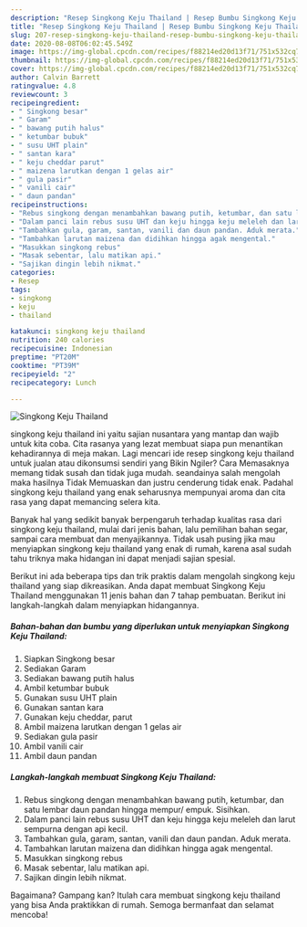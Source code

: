 ```yaml
---
description: "Resep Singkong Keju Thailand | Resep Bumbu Singkong Keju Thailand Yang Paling Enak"
title: "Resep Singkong Keju Thailand | Resep Bumbu Singkong Keju Thailand Yang Paling Enak"
slug: 207-resep-singkong-keju-thailand-resep-bumbu-singkong-keju-thailand-yang-paling-enak
date: 2020-08-08T06:02:45.549Z
image: https://img-global.cpcdn.com/recipes/f88214ed20d13f71/751x532cq70/singkong-keju-thailand-foto-resep-utama.jpg
thumbnail: https://img-global.cpcdn.com/recipes/f88214ed20d13f71/751x532cq70/singkong-keju-thailand-foto-resep-utama.jpg
cover: https://img-global.cpcdn.com/recipes/f88214ed20d13f71/751x532cq70/singkong-keju-thailand-foto-resep-utama.jpg
author: Calvin Barrett
ratingvalue: 4.8
reviewcount: 3
recipeingredient:
- " Singkong besar"
- " Garam"
- " bawang putih halus"
- " ketumbar bubuk"
- " susu UHT plain"
- " santan kara"
- " keju cheddar parut"
- " maizena larutkan dengan 1 gelas air"
- " gula pasir"
- " vanili cair"
- " daun pandan"
recipeinstructions:
- "Rebus singkong dengan menambahkan bawang putih, ketumbar, dan satu lembar daun pandan hingga mempur/ empuk. Sisihkan."
- "Dalam panci lain rebus susu UHT dan keju hingga keju meleleh dan larut sempurna dengan api kecil."
- "Tambahkan gula, garam, santan, vanili dan daun pandan. Aduk merata."
- "Tambahkan larutan maizena dan didihkan hingga agak mengental."
- "Masukkan singkong rebus"
- "Masak sebentar, lalu matikan api."
- "Sajikan dingin lebih nikmat."
categories:
- Resep
tags:
- singkong
- keju
- thailand

katakunci: singkong keju thailand 
nutrition: 240 calories
recipecuisine: Indonesian
preptime: "PT20M"
cooktime: "PT39M"
recipeyield: "2"
recipecategory: Lunch

---
```



![Singkong Keju Thailand](https://img-global.cpcdn.com/recipes/f88214ed20d13f71/751x532cq70/singkong-keju-thailand-foto-resep-utama.jpg)


singkong keju thailand ini yaitu sajian nusantara yang mantap dan wajib untuk kita coba. Cita rasanya yang lezat membuat siapa pun menantikan kehadirannya di meja makan.
Lagi mencari ide resep singkong keju thailand untuk jualan atau dikonsumsi sendiri yang Bikin Ngiler? Cara Memasaknya memang tidak susah dan tidak juga mudah. seandainya salah mengolah maka hasilnya Tidak Memuaskan dan justru cenderung tidak enak. Padahal singkong keju thailand yang enak seharusnya mempunyai aroma dan cita rasa yang dapat memancing selera kita.

Banyak hal yang sedikit banyak berpengaruh terhadap kualitas rasa dari singkong keju thailand, mulai dari jenis bahan, lalu pemilihan bahan segar, sampai cara membuat dan menyajikannya. Tidak usah pusing jika mau menyiapkan singkong keju thailand yang enak di rumah, karena asal sudah tahu triknya maka hidangan ini dapat menjadi sajian spesial.




Berikut ini ada beberapa tips dan trik praktis dalam mengolah singkong keju thailand yang siap dikreasikan. Anda dapat membuat Singkong Keju Thailand menggunakan 11 jenis bahan dan 7 tahap pembuatan. Berikut ini langkah-langkah dalam menyiapkan hidangannya.

<!--inarticleads1-->

##### Bahan-bahan dan bumbu yang diperlukan untuk menyiapkan Singkong Keju Thailand:

1. Siapkan  Singkong besar
1. Sediakan  Garam
1. Sediakan  bawang putih halus
1. Ambil  ketumbar bubuk
1. Gunakan  susu UHT plain
1. Gunakan  santan kara
1. Gunakan  keju cheddar, parut
1. Ambil  maizena larutkan dengan 1 gelas air
1. Sediakan  gula pasir
1. Ambil  vanili cair
1. Ambil  daun pandan




<!--inarticleads2-->

##### Langkah-langkah membuat Singkong Keju Thailand:

1. Rebus singkong dengan menambahkan bawang putih, ketumbar, dan satu lembar daun pandan hingga mempur/ empuk. Sisihkan.
1. Dalam panci lain rebus susu UHT dan keju hingga keju meleleh dan larut sempurna dengan api kecil.
1. Tambahkan gula, garam, santan, vanili dan daun pandan. Aduk merata.
1. Tambahkan larutan maizena dan didihkan hingga agak mengental.
1. Masukkan singkong rebus
1. Masak sebentar, lalu matikan api.
1. Sajikan dingin lebih nikmat.




Bagaimana? Gampang kan? Itulah cara membuat singkong keju thailand yang bisa Anda praktikkan di rumah. Semoga bermanfaat dan selamat mencoba!
